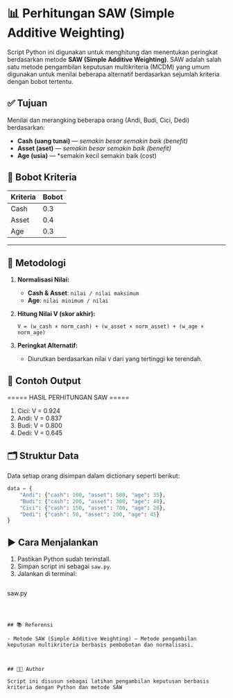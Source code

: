 # 📊 Perhitungan SAW (Simple Additive Weighting)

Script Python ini digunakan untuk menghitung dan menentukan peringkat berdasarkan metode **SAW (Simple Additive Weighting)**. SAW adalah salah satu metode pengambilan keputusan multikriteria (MCDM) yang umum digunakan untuk menilai beberapa alternatif berdasarkan sejumlah kriteria dengan bobot tertentu.
## ✅ Tujuan

Menilai dan merangking beberapa orang (Andi, Budi, Cici, Dedi) berdasarkan:
- **Cash (uang tunai)** — *semakin besar semakin baik (benefit)*
- **Asset (aset)** — *semakin besar semakin baik (benefit)*
- **Age (usia)** — *semakin kecil semakin baik (cost)

## 🧮 Bobot Kriteria
| Kriteria | Bobot |
|----------|--------|
| Cash     | 0.3    |
| Asset    | 0.4    |
| Age      | 0.3    |

---
## 🧠 Metodologi

1. **Normalisasi Nilai:**
   - **Cash & Asset**: `nilai / nilai maksimum`
   - **Age**: `nilai minimum / nilai`

2. **Hitung Nilai V (skor akhir):**
   ```
   V = (w_cash × norm_cash) + (w_asset × norm_asset) + (w_age × norm_age)
   ```

3. **Peringkat Alternatif:**
   - Diurutkan berdasarkan nilai `V` dari yang tertinggi ke terendah.



## 📄 Contoh Output


===== HASIL PERHITUNGAN SAW =====
1. Cici: V = 0.924
2. Andi: V = 0.837
3. Budi: V = 0.800
4. Dedi: V = 0.645




## 🗂 Struktur Data

Data setiap orang disimpan dalam dictionary seperti berikut:

```python
data = {
    "Andi": {"cash": 100, "asset": 500, "age": 35},
    "Budi": {"cash": 200, "asset": 300, "age": 40},
    "Cici": {"cash": 150, "asset": 700, "age": 28},
    "Dedi": {"cash": 50, "asset": 200, "age": 45}
}
```



## ▶️ Cara Menjalankan

1. Pastikan Python sudah terinstall.
2. Simpan script ini sebagai `saw.py`.
3. Jalankan di terminal:
   ```bash
 saw.py
   ```



## 📚 Referensi

- Metode SAW (Simple Additive Weighting) – Metode pengambilan keputusan multikriteria berbasis pembobotan dan normalisasi.



## 🧑‍💻 Author

Script ini disusun sebagai latihan pengambilan keputusan berbasis kriteria dengan Python dan metode SAW
